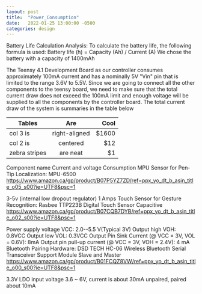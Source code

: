 ```yaml
---
layout: post
title:  "Power_Consumption"
date:   2022-01-25 13:00:00 -0500
categories: design
---
```


Battery Life Calculation Analysis:
To calculate the battery life, the following formula is used:
Battery life (h) = Capacity (Ah) / Current (A)
We chose the battery with a capacity of 1400mAh

The Teensy 4.1 Development Board as our controller consumes approximately 100mA current and has a nominally 5V "Vin" pin that is limited to the range 3.6V to 5.5V. 
Since we are going to connect all the other components to the teensy board, we need to make sure that the total current draw does not exceed the 100mA limit and enough voltage will be supplied to all the components by the controller board. The total current draw of the system is summaries in the table below

| Tables        | Are           | Cool  |
| ------------- |:-------------:| -----:|
| col 3 is      | right-aligned | $1600 |
| col 2 is      | centered      |   $12 |
| zebra stripes | are neat      |    $1 |

Component name
Current and voltage Consumption
MPU Sensor for Pen-Tip Localization:
MPU-6500
https://www.amazon.ca/gp/product/B07P5YZ7ZD/ref=ppx_yo_dt_b_asin_title_o05_s00?ie=UTF8&psc=1


3-5v (internal low dropout regulator)
1 Amps
Touch Sensor for Gesture Recognition:
Rasbee TTP223B Digital Touch Sensor Capacitive
https://www.amazon.ca/gp/product/B07CQB7DYB/ref=ppx_yo_dt_b_asin_title_o02_s00?ie=UTF8&psc=1


Power supply voltage VCC: 2.0--5.5 V(Typical 3V)
Output high VOH: 0.8VCC
Output low VOL: 0.3VCC
Output Pin Sink Current (@ VCC = 3V, VOL = 0.6V): 8mA
Output pin pull-up current (@ VCC = 3V, VOH = 2.4V): 4 mA
Bluetooth Pairing Hardware:
DSD TECH HC-06 Wireless Bluetooth Serial Transceiver Support Module Slave and Master
https://www.amazon.ca/gp/product/B01FCQZ8VW/ref=ppx_yo_dt_b_asin_title_o00_s00?ie=UTF8&psc=1


3.3V LDO input voltage 3.6 ~ 6V, current is about 30mA unpaired, paired about 10mA


